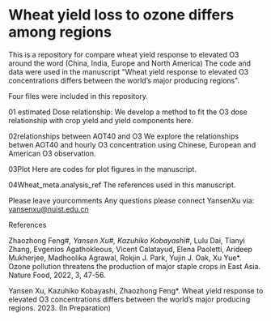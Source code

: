 # Wheat yield loss to ozone differs among regions
This is a repository for compare wheat yield response to elevated O3 around the word (China, India, Europe and North America)
The code and data were used in the manuscript "Wheat yield response to elevated O3 concentrations differs between the world’s major producing regions".

Four files were included in this repository.

01 estimated Dose relationship:
We develop a method to fit the O3 dose relationship with crop yield and yield components here. 

02relationships between AOT40 and O3
We explore the relationships betwen AOT40 and hourly O3 concentration using Chinese, European and American O3 observation.

03Plot
Here are codes for plot figures in the manuscript.

04Wheat_meta.analysis_ref
The references used in this manuscript.

Please leave yourcomments
Any questions please connect YansenXu via: yansenxu@nuist.edu.cn

References

Zhaozhong Feng#*, Yansen Xu#, Kazuhiko Kobayashi#*, Lulu Dai, Tianyi Zhang, Evgenios Agathokleous, Vicent Calatayud, Elena Paoletti, Arideep Mukherjee, Madhoolika Agrawal, Rokjin J. Park, Yujin J. Oak, Xu Yue*. Ozone pollution threatens the production of major staple crops in East Asia. Nature Food, 2022, 3, 47-56. 

Yansen Xu, Kazuhiko Kobayashi, Zhaozhong Feng*. Wheat yield response to elevated O3 concentrations differs between the world’s major producing regions. 2023. (In Preparation)
